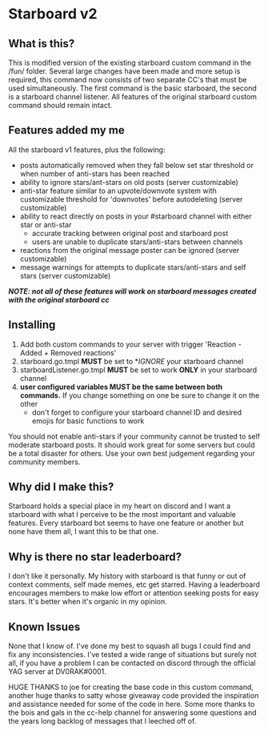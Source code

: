 # Starboard v2

## **What is this?**
This is modified version of the existing starboard custom command in the /fun/ folder. Several large changes have been made and more setup is required, 
this command now consists of two separate CC's that must be used simultaneously. The first command is the basic starboard, the second is a starboard channel listener. 
All features of the original starboard custom command should remain intact.


## **Features added my me**
All the starboard v1 features, plus the following:
- posts automatically removed when they fall below set star threshold or when number of anti-stars has been reached
- ability to ignore stars/ant-stars on old posts (server customizable)
- anti-star feature similar to an upvote/downvote system with customizable threshold for 'downvotes' before autodeleting (server customizable)
- ability to react directly on posts in your #starboard channel with either star or anti-star
  - accurate tracking between original post and starboard post
  - users are unable to duplicate stars/anti-stars between channels
 - reactions from the original message poster can be ignored (server customizable)
 - message warnings for attempts to duplicate stars/anti-stars and self stars (server customizable)

 ***NOTE: not all of these features will work on starboard messages created with the original starboard cc***
 
 
 ## Installing
 1. Add both custom commands to your server with trigger 'Reaction - Added + Removed reactions'
 2. starboard.go.tmpl **MUST** be set to **IGNORE* your starboard channel
 3. starboardListener.go.tmpl **MUST** be set to work **ONLY** in your starboard channel
 4. **user configured variables MUST be the same between both commands.** If you change something on one be sure to change it on the other
    - don't forget to configure your starboard channel ID and desired emojis for basic functions to work
    
You should not enable anti-stars if your community cannot be trusted to self moderate starboard posts. It should work great for some servers but could be a total disaster for others. Use your own best judgement regarding your community members. 
 
 
## **Why did I make this?**
Starboard holds a special place in my heart on discord and I want a starboard with what I perceive to be the most important and valuable features.
Every starboard bot seems to have one feature or another but none have them all, I want this to be that one.


## **Why is there no star leaderboard?**
I don't like it personally. My history with starboard is that funny or out of context comments, self made memes, etc get starred. Having a leaderboard 
encourages members to make low effort or attention seeking posts for easy stars. It's better when it's organic in my opinion.


## **Known Issues**
None that I know of. I've done my best to squash all bugs I could find and fix any inconsistencies. I've tested a wide range of situations but surely not all,
if you have a problem I can be contacted on discord through the official YAG server at DV0RAK#0001.


HUGE THANKS to joe for creating the base code in this custom command, another huge thanks to satty whose giveaway code provided the inspiration and assistance
needed for some of the code in here. Some more thanks to the bois and gals in the cc-help channel for answering some questions and the years long backlog of 
messages that I leeched off of.
